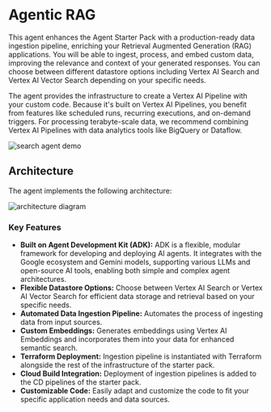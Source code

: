 # Agentic RAG

This agent enhances the Agent Starter Pack with a production-ready data ingestion pipeline, enriching your Retrieval Augmented Generation (RAG) applications. You will be able to ingest, process, and embed custom data, improving the relevance and context of your generated responses. You can choose between different datastore options including Vertex AI Search and Vertex AI Vector Search depending on your specific needs.

The agent provides the infrastructure to create a Vertex AI Pipeline with your custom code. Because it's built on Vertex AI Pipelines, you benefit from features like scheduled runs, recurring executions, and on-demand triggers. For processing terabyte-scale data, we recommend combining Vertex AI Pipelines with data analytics tools like BigQuery or Dataflow.

![search agent demo](https://storage.googleapis.com/github-repo/generative-ai/sample-apps/e2e-gen-ai-app-starter-pack/starter-pack-search-pattern.gif)

## Architecture

The agent implements the following architecture:

![architecture diagram](https://storage.googleapis.com/github-repo/generative-ai/sample-apps/e2e-gen-ai-app-starter-pack/agentic_rag_vertex_ai_search_architecture.png)

### Key Features

- **Built on Agent Development Kit (ADK):** ADK is a flexible, modular framework for developing and deploying AI agents. It integrates with the Google ecosystem and Gemini models, supporting various LLMs and open-source AI tools, enabling both simple and complex agent architectures.
- **Flexible Datastore Options:** Choose between Vertex AI Search or Vertex AI Vector Search for efficient data storage and retrieval based on your specific needs.
- **Automated Data Ingestion Pipeline:** Automates the process of ingesting data from input sources.
- **Custom Embeddings:** Generates embeddings using Vertex AI Embeddings and incorporates them into your data for enhanced semantic search.
- **Terraform Deployment:** Ingestion pipeline is instantiated with Terraform alongside the rest of the infrastructure of the starter pack.
- **Cloud Build Integration:** Deployment of ingestion pipelines is added to the CD pipelines of the starter pack.
- **Customizable Code:** Easily adapt and customize the code to fit your specific application needs and data sources.
